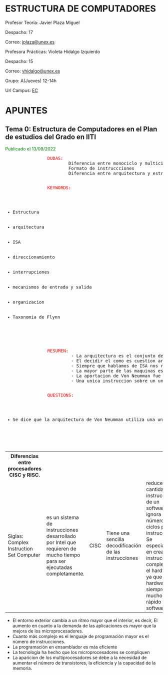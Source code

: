 # ESTRUCTURA DE COMPUTADORES
Profesor Teoría: Javier Plaza Miguel

Despacho: 17

Correo: jplaza@unex.es  

Profesora Prácticas: Violeta Hidalgo Izquierdo

Despacho: 15

Correo: vhidalgo@unex.es

Grupo: A(Jueves) 12-14h

Url Campus: [EC](https://campusvirtual.unex.es/zonauex/avuex/course/view.php?id=12187)

# APUNTES
## Tema 0: Estructura de Computadores en el Plan de estudios del Grado en IITI


<p style="color: green">Publicado el 13/09/2022</p>
<div>
            <pre>
                <span style="color: red">DUDAS:</span>
                        Diferencia entre monociclo y multiciclo.
                        Formato de instruccciones
                        Diferencia entre arquitectura y estructura
            </pre>
            <pre>
                <span style="color: red">KEYWORDS:</span>
                <ul>
                    <li>Estructura</li>
                    <li>arquitectura</li>
                    <li>ISA</li>
                    <li>direccionamiento</li>
                    <li>interrupciones</li>
                    <li>mecanismos de entrada y salida</li>
                    <li>organizacion</li>
                    <li>Taxonomia de Flynn</li>
                </ul>
            </pre>
            <pre>
                <span style="color: red">RESUMEN:</span>
                         - La arquitectura es el conjunto de atributos que el hardware ofrece o que son visibles para el programador y que el usuario usa a bajo nivel.
                         - El decidir el como es cuestion arquitectonica y lo que tiene que hacer es estructural.
                         - Siempre que hablamos de ISA nos referimos a la arquitectura.
                         - La mayor parte de las maquinas estan construidas con la misma ISA pero tienen distinta organiacion o estructura
                         - La aportacion de Von Neumman fue los programas almacenados yaque anteriormente se insertaba una tarjeta la cual contenia un programa que se interpretaba en la maquina tras su insercion
                         - Una unica instruccion sobre un unico dato, Arquitectura de Von Neumman
            </pre>
            <pre>
                <span style="color: red">QUESTIONS:</span>
                <ul>
                    <li>Se dice que la arquitectura de Von Neumman utiliza una unica memoria para datos e instrucciones, en cambio la de Harvard</li>
                </ul>
            </pre>

<div id="respuestas">
    <table><th>Diferencias entre procesadores CISC y RISC.</th>
    <tr><td>Siglas: Complex Instruction Set Computer</td><td>es un sistema de instrucciones desarrollado por Intel que requieren de mucho tiempo para ser ejecutadas completamente.</td><td>CISC</td><td>Tiene una sencilla decodificación de las instrucciones</td><td>reduce la cantidad de instrucciones de un software y se ignora el número de ciclos por instrucción. Se especializa en crear instrucciones complejas en el hardware, ya que el hardware siempre será mucho más rápido que el software.</td><td>Los usos de la canalización son simples</td></tr>
</table>
</div>
<ul>
    <li>El entorno exterior cambia a un ritmo mayor que el interior, es decir, El aumento en cuanto a la demanda de las aplicaciones es mayor que la mejora de los microprocesadores.</li>
    <li>Cuanto más complejo es el lenguaje de programación mayor es el número de instrucciones.</li>
    <li>La programación en ensamblador es más eficiente</li>
    <li>La tecnología ha hecho que los microprocesadores se compliquen</li>
    <li>La aparicion de los multiprocesadores se debe a la necesidad de aumentar el número de transistores, la eficiencia y la capacidad de la memoria.</li>
</ul>

</div>


